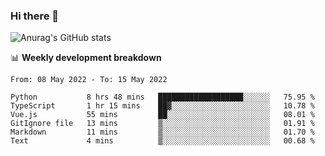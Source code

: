 ### Hi there 👋
![Anurag's GitHub stats](https://github-readme-stats.vercel.app/api?username=jami1024&show_icons=true&theme=radical)

📊 **Weekly development breakdown**
<!--START_SECTION:waka-->

```text
From: 08 May 2022 - To: 15 May 2022

Python           8 hrs 48 mins   ███████████████████░░░░░░   75.95 %
TypeScript       1 hr 15 mins    ██▓░░░░░░░░░░░░░░░░░░░░░░   10.78 %
Vue.js           55 mins         ██░░░░░░░░░░░░░░░░░░░░░░░   08.01 %
GitIgnore file   13 mins         ▒░░░░░░░░░░░░░░░░░░░░░░░░   01.91 %
Markdown         11 mins         ▒░░░░░░░░░░░░░░░░░░░░░░░░   01.70 %
Text             4 mins          ▒░░░░░░░░░░░░░░░░░░░░░░░░   00.68 %
```

<!--END_SECTION:waka-->
<!--
**jami1024/jami1024** is a ✨ _special_ ✨ repository because its `README.md` (this file) appears on your GitHub profile.

Here are some ideas to get you started:

- 🔭 I’m currently working on ...
- 🌱 I’m currently learning ...
- 👯 I’m looking to collaborate on ...
- 🤔 I’m looking for help with ...
- 💬 Ask me about ...
- 📫 How to reach me: ...
- 😄 Pronouns: ...
- ⚡ Fun fact: ...
-->
